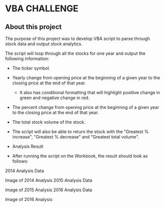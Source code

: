 # VBA CHALLENGE

## About this project

The purpose of this project was to develop VBA script to parse through stock data and output stock analytics.

The script will loop through all the stocks for one year and output the following information:

- The ticker symbol.

- Yearly change from opening price at the beginning of a given year to the closing price at the end of that year.
  - It also has conditional formatting that will highlight positive change in green and negative change in red.

- The percent change from opening price at the beginning of a given year to the closing price at the end of that year.

- The total stock volume of the stock.

- The script will also be able to return the stock with the "Greatest % increase", "Greatest % decrease" and "Greatest total volume".

- Analysis Result

- After running the script on the Workbook, the result should look as follows:

2014 Analysis Data

Image of 2014 Analysis
2015 Analysis Data

Image of 2015 Analysis
2016 Analysis Data

Image of 2016 Analysis

